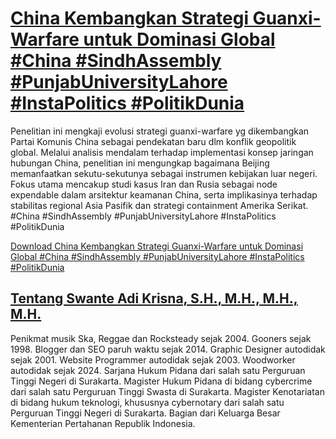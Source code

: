 # [China Kembangkan Strategi Guanxi-Warfare untuk Dominasi Global #China #SindhAssembly #PunjabUniversityLahore #InstaPolitics #PolitikDunia](https://swanteadikrisna.com/geopolitik/website/4/china-strategi-guanxi-warfare-dominasi-global/)

Penelitian ini mengkaji evolusi strategi guanxi-warfare yg dikembangkan Partai Komunis China sebagai pendekatan baru dlm konflik geopolitik global. Melalui analisis mendalam terhadap implementasi konsep jaringan hubungan China, penelitian ini mengungkap bagaimana Beijing memanfaatkan sekutu-sekutunya sebagai instrumen kebijakan luar negeri. Fokus utama mencakup studi kasus Iran dan Rusia sebagai node expendable dalam arsitektur keamanan China, serta implikasinya terhadap stabilitas regional Asia Pasifik dan strategi containment Amerika Serikat. #China #SindhAssembly #PunjabUniversityLahore #InstaPolitics #PolitikDunia 

[Download China Kembangkan Strategi Guanxi-Warfare untuk Dominasi Global #China #SindhAssembly #PunjabUniversityLahore #InstaPolitics #PolitikDunia](https://swanteadikrisna.com/geopolitik/website/4/china-strategi-guanxi-warfare-dominasi-global/)


## [Tentang Swante Adi Krisna, S.H., M.H., M.H., M.H.](https://swanteadikrisna.com/)

Penikmat musik Ska, Reggae dan Rocksteady sejak 2004. Gooners sejak 1998. Blogger dan SEO paruh waktu sejak 2014. Graphic Designer autodidak sejak 2001. Website Programmer autodidak sejak 2003. Woodworker autodidak sejak 2024. Sarjana Hukum Pidana dari salah satu Perguruan Tinggi Negeri di Surakarta. Magister Hukum Pidana di bidang cybercrime dari salah satu Perguruan Tinggi Swasta di Surakarta. Magister Kenotariatan di bidang hukum teknologi, khususnya cybernotary dari salah satu Perguruan Tinggi Negeri di Surakarta. Bagian dari Keluarga Besar Kementerian Pertahanan Republik Indonesia.